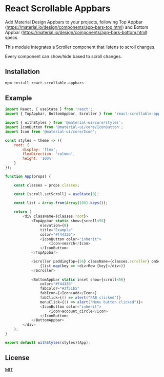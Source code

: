 # React Scrollable Appbars

Add Material Design Appbars to your projects, following Top Appbar (https://material.io/design/components/app-bars-top.html) and Bottom Appbar (https://material.io/design/components/app-bars-bottom.html) specs.

This module integrates a Scroller component that listens to scroll changes.

Every component can show/hide based to scroll changes.

## Installation

```bash
npm install react-scrollable-appbars
```

## Example

```javascript
import React, { useState } from 'react';
import { TopAppbar, BottomAppbar, Scroller } from 'react-scrollable-appbars';

import { withStyles } from '@material-ui/core/styles';
import IconButton from '@material-ui/core/IconButton';
import Icon from '@material-ui/core/Icon';

const styles = theme => ({
    root: {
        display: 'flex',
        flexDirection: 'column',
        height: '100%'
    }
});

function App(props) {

    const classes = props.classes;

    const [scroll,setScroll] = useState(0);

    const list = Array.from(Array(100).keys());
    
    return (
        <div className={classes.root}>
            <TopAppbar static show={scroll<56}
                elevation={0}
                title="Example"
                color="#f44336">
                <IconButton color="inherit">
                    <Icon>search</Icon>
                </IconButton>
            </TopAppbar>

            <Scroller paddingTop={56} className={classes.scroller} onScroll={top => setScroll(top)}>
                {list.map(key => <div>Row {key}</div>)}
            </Scroller>
            
            <BottomAppbar static inset show={scroll<56}
                color="#f44336"
                fabColor="#3f51b5"
                fabIcon={<Icon>add</Icon>}
                fabClick={() => alert("FAB clicked")}
                menuClick={() => alert("Menu button clicked")}>
                <IconButton color="inherit">
                    <Icon>account_circle</Icon>
                </IconButton>
            </BottomAppbar>
        </div>
    );
}

export default withStyles(styles)(App);
```

## License
[MIT](https://choosealicense.com/licenses/mit/)